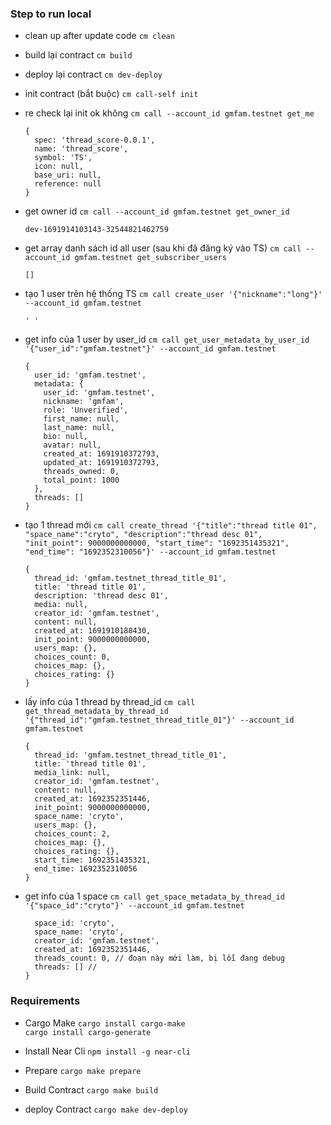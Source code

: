 ### Step to run local

- clean up after update code
`cm clean`

- build lại contract 
`cm build`

- deploy lại contract
`cm dev-deploy`

- init contract (bắt buộc)
`cm call-self init`

- re check lại init ok không
`cm call --account_id gmfam.testnet get_me`
  ```
  {
    spec: 'thread_score-0.0.1',
    name: 'thread_score',
    symbol: 'TS',
    icon: null,
    base_uri: null,
    reference: null
  }
  ```
- get owner id
`cm call --account_id gmfam.testnet get_owner_id`
  ```
  dev-1691914103143-32544821462759
  ```
- get array danh sách id all user (sau khi đã đăng ký vào TS)
`cm call --account_id gmfam.testnet get_subscriber_users`

  ```
  []
  ```
- tạo 1 user trên hệ thống TS
`cm call create_user '{"nickname":"long"}' --account_id gmfam.testnet`
  ```
  ' '
  ```
- get info của 1 user by user_id
`cm call get_user_metadata_by_user_id '{"user_id":"gmfam.testnet"}' --account_id gmfam.testnet`
  ```
  {
    user_id: 'gmfam.testnet',
    metadata: {
      user_id: 'gmfam.testnet',
      nickname: 'gmfam',
      role: 'Unverified',
      first_name: null,
      last_name: null,
      bio: null,
      avatar: null,
      created_at: 1691910372793,
      updated_at: 1691910372793,
      threads_owned: 0,
      total_point: 1000
    },
    threads: []
  }
  ```
- tạo 1 thread mới
`cm call create_thread '{"title":"thread title 01", "space_name":"cryto", "description":"thread desc 01",  "init_point": 9000000000000, "start_time": "1692351435321", "end_time": "1692352310056"}' --account_id gmfam.testnet`

  ```
  {
    thread_id: 'gmfam.testnet_thread_title_01',
    title: 'thread title 01',
    description: 'thread desc 01',
    media: null,
    creator_id: 'gmfam.testnet',
    content: null,
    created_at: 1691910188430,
    init_point: 9000000000000,
    users_map: {},
    choices_count: 0,
    choices_map: {},
    choices_rating: {}
  }
  ```
- lấy info của 1 thread by thread_id
`cm call get_thread_metadata_by_thread_id '{"thread_id":"gmfam.testnet_thread_title_01"}' --account_id gmfam.testnet`

  ```
  {
    thread_id: 'gmfam.testnet_thread_title_01',
    title: 'thread title 01',
    media_link: null,
    creator_id: 'gmfam.testnet',
    content: null,
    created_at: 1692352351446,
    init_point: 9000000000000,
    space_name: 'cryto',
    users_map: {},
    choices_count: 2,
    choices_map: {},
    choices_rating: {},
    start_time: 1692351435321,
    end_time: 1692352310056
  }
  ```
- get info của 1 space
`cm call get_space_metadata_by_thread_id '{"space_id":"cryto"}' --account_id gmfam.testnet`
  ```{
    space_id: 'cryto',
    space_name: 'cryto',
    creator_id: 'gmfam.testnet',
    created_at: 1692352351446,
    threads_count: 0, // đoạn này mới làm, bị lỗi đang debug
    threads: [] //
  }
  ```

### Requirements
+ Cargo Make
`cargo install cargo-make`    
`cargo install cargo-generate`

+ Install Near Cli
`npm install -g near-cli`

+ Prepare
`cargo make prepare`

+ Build Contract
`cargo make build`

+ deploy Contract
`cargo make dev-deploy`
